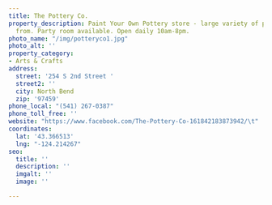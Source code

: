 ```yaml
---
title: The Pottery Co.
property_description: Paint Your Own Pottery store - large variety of pottery to choose
  from. Party room available. Open daily 10am-8pm.
photo_name: "/img/potteryco1.jpg"
photo_alt: ''
property_category:
- Arts & Crafts
address:
  street: '254 S 2nd Street '
  street2: ''
  city: North Bend
  zip: '97459'
phone_local: "(541) 267-0387"
phone_toll_free: ''
website: "https://www.facebook.com/The-Pottery-Co-161842183873942/\t"
coordinates:
  lat: '43.366513'
  lng: "-124.214267"
seo:
  title: ''
  description: ''
  imgalt: ''
  image: ''

---
```

